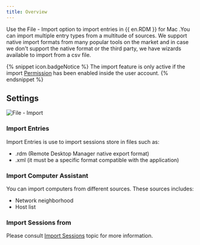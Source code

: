 ```yaml
---
title: Overview
---
```

Use the File - Import option to import entries in {{ en.RDM }} for Mac .You can import multiple entry types from a multitude of sources. We support native import formats from many popular tools on the market and in case we don't support the native format or the third party, we have wizards available to import from a csv file. 

{% snippet icon.badgeNotice %} 
The import feature is only active if the import [Permission](/rdm/mac/commands/administration/user-management/permissions/) has been enabled inside the user account. 
{% endsnippet %}
 
## Settings 

![File - Import](/img/en/rdm/mac/clip10313.png) 

### Import Entries 

Import Entries is use to import sessions store in files such as:  

* .rdm (Remote Desktop Manager native export format)  
* .xml (it must be a specific format compatible with the application)  

### Import Computer Assistant 

You can import computers from different sources. These sources includes:  

* Network neighborhood  
* Host list  

### Import Sessions from 

Please consult [Import Sessions](/rdm/mac/commands/file/import/sessions/) topic for more information. 

